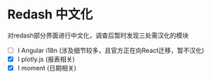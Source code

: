 # Redash 中文化

对redash部分界面进行中文化，调查后暂时发现三处需汉化的模块

- [ ] I Angular i18n (涉及细节较多，且官方正在向React迁移，暂不汉化)
- [x] I plotly.js (报表相关)
- [x] I moment (日期相关)
